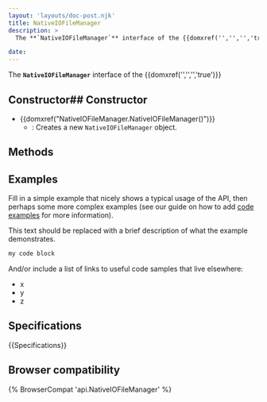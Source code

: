 ```yaml
---
layout: 'layouts/doc-post.njk'
title: NativeIOFileManager
description: >
  The **`NativeIOFileManager`** interface of the {{domxref('','','','true')}} 

date: 
---
```


The **`NativeIOFileManager`** interface of the {{domxref('','','','true')}} 





 ## Constructor## Constructor

- {{domxref("NativeIOFileManager.NativeIOFileManager()")}}
  - : Creates a new `NativeIOFileManager` object.





## Methods



## Examples

Fill in a simple example that nicely shows a typical usage of the API, then perhaps some more complex examples (see our guide on how to add [code examples](/en-US/docs/MDN/Contribute/Structures/Code_examples) for more information).

This text should be replaced with a brief description of what the example demonstrates.

```js
my code block
```

And/or include a list of links to useful code samples that live elsewhere:

*   x
*   y
*   z

## Specifications

{{Specifications}}

## Browser compatibility

{% BrowserCompat 'api.NativeIOFileManager' %}

